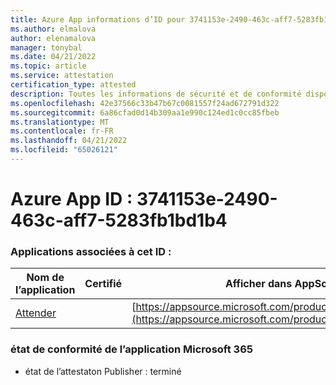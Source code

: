 ```yaml
---
title: Azure App informations d’ID pour 3741153e-2490-463c-aff7-5283fb1bd1b4
ms.author: elmalova
author: elenamalova
manager: tonybal
ms.date: 04/21/2022
ms.topic: article
ms.service: attestation
certification_type: attested
description: Toutes les informations de sécurité et de conformité disponibles pour 3741153e-2490-463c-aff7-5283fb1bd1b4.
ms.openlocfilehash: 42e37566c33b47b67c0081557f24ad672791d322
ms.sourcegitcommit: 6a86cfad0d14b309aa1e990c124ed1c0cc85fbeb
ms.translationtype: MT
ms.contentlocale: fr-FR
ms.lasthandoff: 04/21/2022
ms.locfileid: "65026121"
---
```

# <a name="azure-app-id-3741153e-2490-463c-aff7-5283fb1bd1b4"></a>Azure App ID : 3741153e-2490-463c-aff7-5283fb1bd1b4


### <a name="apps-associated-with-this-id"></a>Applications associées à cet ID :
| **Nom de l’application** | **Certifié** | **Afficher dans AppSource** |
|--------------|---------------|-----------------------|
| [Attender](../forward/WA200003856.md) |  | [https://appsource.microsoft.com/product/office/WA200003856](https://appsource.microsoft.com/product/office/WA200003856) |

### <a name="microsoft-365-app-compliance-status"></a>état de conformité de l’application Microsoft 365
- état de l’attestaton Publisher : terminé
